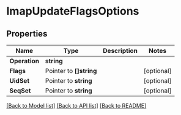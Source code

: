 # ImapUpdateFlagsOptions

## Properties

Name | Type | Description | Notes
------------ | ------------- | ------------- | -------------
**Operation** | **string** |  | 
**Flags** | Pointer to **[]string** |  | [optional] 
**UidSet** | Pointer to **string** |  | [optional] 
**SeqSet** | Pointer to **string** |  | [optional] 

[[Back to Model list]](../README#documentation-for-models) [[Back to API list]](../README#documentation-for-api-endpoints) [[Back to README]](../README)


